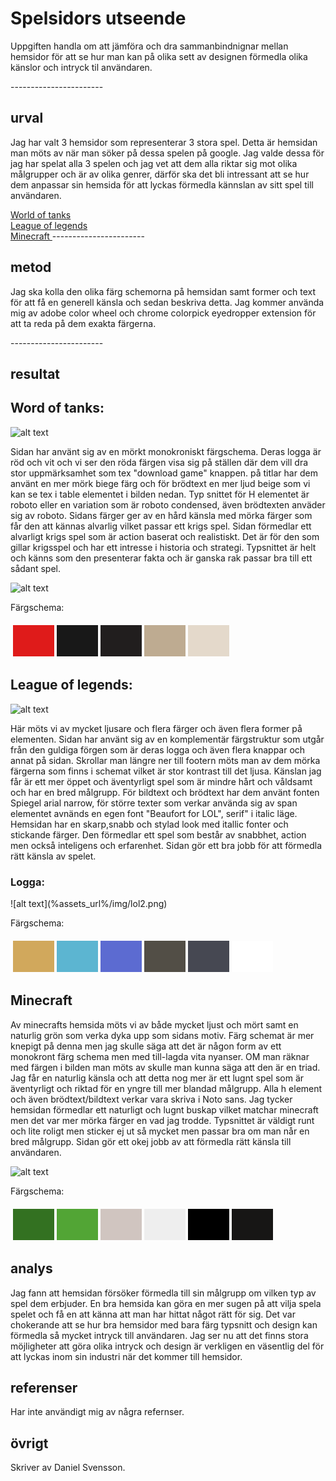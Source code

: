 Spelsidors utseende
=======================

<p>Uppgiften handla om att jämföra och dra sammanbindnignar mellan hemsidor för att se hur man kan på olika sett av designen förmedla olika känslor och intryck til användaren.</p>
-----------------------
<h2>urval</h2>

<p>Jag har valt 3 hemsidor som representerar 3 stora spel. Detta är hemsidan man möts av när man söker på dessa spelen på google. Jag valde dessa för jag har spelat alla 3 spelen och jag vet att dem alla riktar sig mot olika målgrupper och är av olika genrer, därför ska det bli intressant att se hur dem anpassar sin hemsida för att lyckas förmedla kännslan av sitt spel till användaren.</p>
<a href="https://eu.wargaming.net/en/games/wot"> World of tanks </a></br>
<a href="https://www.leagueoflegends.com/en-gb/"> League of legends </a></br>
<a href=https://www.minecraft.net/sv-se> Minecraft </a>
-----------------------
<h2>metod</h2>

<p> Jag ska kolla den olika färg schemorna på hemsidan samt former och text för att få en generell känsla och sedan beskriva detta. Jag kommer använda mig av adobe color wheel och chrome colorpick eyedropper extension för att ta reda på dem exakta färgerna.</p>
-----------------------
<h2>resultat</h2>

<h2> Word of tanks:</h2>

![alt text](%assets_url%/img/wot.png)

Sidan har använt sig av en mörkt monokroniskt färgschema. Deras logga är röd och vit och vi ser den röda färgen visa sig på ställen där dem vill dra stor uppmärksamhet som tex "download game" knappen. på titlar har dem använt en mer mörk biege färg och för brödtext en mer ljud beige som vi kan se tex i table elementet i bilden nedan. Typ snittet för H elementet är roboto eller en variation som är roboto condensed, även brödtexten anväder sig av roboto. Sidans färger ger av en hård känsla med mörka färger som får den att kännas alvarlig vilket passar ett krigs spel. Sidan förmedlar ett alvarligt krigs spel som är action baserat och realistiskt. Det är för den som gillar krigsspel och har ett intresse i historia och strategi. Typsnittet är helt och känns som den presenterar fakta och är ganska rak passar bra till ett sådant spel. 

![alt text](%assets_url%/img/wot2.png)

Färgschema:
<table style="border-spacing: 4px; border-collapse: separate">
<tr>
<td style="height: 50px; width: 50px; background-color: #DF1B1A">
<td style="height: 50px; width: 50px; background-color: #181818">
<td style="height: 50px; width: 50px; background-color: #211E1E">
<td style="height: 50px; width: 50px; background-color: #BEAB91">
<td style="height: 50px; width: 50px; background-color: #E4D9CB">
</tr>
</table>

<h2> League of legends: </h2>

![alt text](%assets_url%/img/lol.png)

Här möts vi av mycket ljusare och flera färger och även flera former på elementen. Sidan har använt sig av en komplementär färgstruktur som utgår från den guldiga förgen som är deras logga och även flera knappar och annat på sidan. Skrollar man längre ner till footern möts man av dem mörka färgerna som finns i schemat vilket är stor kontrast till det ljusa. Känslan jag får är ett mer öppet och äventyrligt spel som är mindre hårt och våldsamt och har en bred målgrupp. För bildtext och brödtext har dem använt fonten Spiegel arial narrow, för större texter som verkar använda sig av span elementet avnänds en egen font "Beaufort for LOL", serif" i italic läge. Hemsidan har en skarp,snabb och stylad look med itallic fonter och stickande färger. Den förmedlar ett spel som består av snabbhet, action men också inteligens och erfarenhet. Sidan gör ett bra jobb för att förmedla rätt känsla av spelet.

<h3> Logga: </h3>
![alt text](%assets_url%/img/lol2.png)

Färgschema:
<table style="border-spacing: 4px; border-collapse: separate">
<tr>
<td style="height: 50px; width: 50px; background-color: #D1A85C">
<td style="height: 50px; width: 50px; background-color: #5CB5D1">
<td style="height: 50px; width: 50px; background-color: #5C6BD1">
<td style="height: 50px; width: 50px; background-color: #524E46">
<td style="height: 50px; width: 50px; background-color: #464852">
<td style="height: 50px; width: 50px; background-color: #fff">
</tr>
</table>

<h2> Minecraft </h2>

Av minecrafts hemsida möts vi av både mycket ljust och mört samt en naturlig grön som verka dyka upp som sidans motiv. Färg schemat är mer knepigt på denna men jag skulle säga att det är någon form av ett monokront färg schema men med till-lagda vita nyanser. OM man räknar med färgen i bilden man möts av skulle man kunna säga att den är en triad. Jag får en naturlig känsla och att detta nog mer är ett lugnt spel som är äventyrligt och riktad för en yngre till mer blandad målgrupp. Alla h element och även brödtext/bildtext verkar vara skriva i Noto sans. Jag tycker hemsidan förmedlar ett naturligt och lugnt buskap vilket matchar minecraft men det var mer mörka färger en vad jag trodde. Typsnittet är väldigt runt och lite roligt men sticker ej ut så mycket men passar bra om man når en bred målgrupp. Sidan gör ett okej jobb av att förmedla rätt känsla till användaren.

![alt text](%assets_url%/img/mine.png)

Färgschema:
<table style="border-spacing: 4px; border-collapse: separate">
<tr>
<td style="height: 50px; width: 50px; background-color: #337121">
<td style="height: 50px; width: 50px; background-color: #52A535">
<td style="height: 50px; width: 50px; background-color: #D0C5C0">
<td style="height: 50px; width: 50px; background-color: #EEEEEE">
<td style="height: 50px; width: 50px; background-color: #000">
<td style="height: 50px; width: 50px; background-color: #171615">
</tr>
</table>


<h2> analys</h2>

<p> Jag fann att hemsidan försöker förmedla till sin målgrupp om vilken typ av spel dem erbjuder. En bra hemsida kan göra en mer sugen på att vilja spela spelet och få en att känna att man har hittat något rätt för sig. Det var chokerande att se hur bra hemsidor med bara färg typsnitt och
design kan förmedla så mycket intryck till användaren. Jag ser nu att det finns stora möjligheter att göra olika intryck och design är verkligen en väsentlig del för att lyckas inom sin industri när det kommer till hemsidor.</p>


<h2> referenser</h2>

Har inte användigt mig av några refernser.


<h2> övrigt</h2>

Skriver av Daniel Svensson.